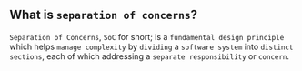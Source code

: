 What is `separation of concerns`?
---
`Separation of Concerns`, `SoC` for short; is a `fundamental design principle` which helps `manage complexity` by `dividing` a `software system` into `distinct sections`, each of which addressing a `separate responsibility` or `concern`.
